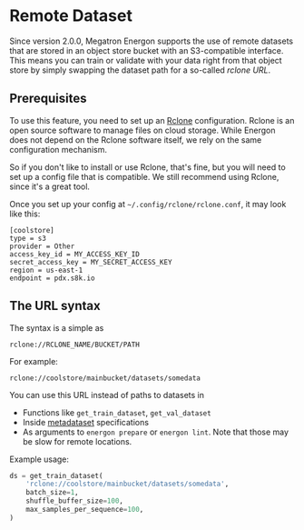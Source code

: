 <!--- Copyright (c) 2024, NVIDIA CORPORATION.
SPDX-License-Identifier: BSD-3-Clause -->

# Remote Dataset

Since version 2.0.0, Megatron Energon supports the use of remote datasets that are stored in an object store bucket with an S3-compatible interface.
This means you can train or validate with your data right from that object store by simply swapping the dataset path for a so-called _rclone URL_.

## Prerequisites

To use this feature, you need to set up an [Rclone](https://rclone.org/) configuration. Rclone is an open source software to manage files on cloud storage. While Energon does not depend on the Rclone software itself, we rely on the same configuration mechanism.

So if you don't like to install or use Rclone, that's fine, but you will need to set up a config file that is compatible. We still recommend using Rclone, since it's a great tool.

Once you set up your config at `~/.config/rclone/rclone.conf`, it may look like this:

```
[coolstore]
type = s3
provider = Other
access_key_id = MY_ACCESS_KEY_ID
secret_access_key = MY_SECRET_ACCESS_KEY
region = us-east-1
endpoint = pdx.s8k.io
```

## The URL syntax

The syntax is a simple as 

```
rclone://RCLONE_NAME/BUCKET/PATH
```

For example:

```
rclone://coolstore/mainbucket/datasets/somedata
```

You can use this URL instead of paths to datasets in

* Functions like `get_train_dataset`, `get_val_dataset`
* Inside [metadataset](metadatasets.md) specifications
* As arguments to `energon prepare` or `energon lint`. Note that those may be slow for remote locations.

Example usage:

```python
ds = get_train_dataset(
    'rclone://coolstore/mainbucket/datasets/somedata',
    batch_size=1,
    shuffle_buffer_size=100,
    max_samples_per_sequence=100,
)
```
